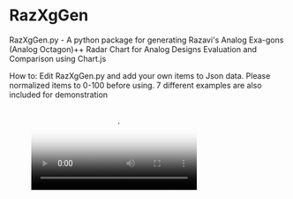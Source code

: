 # RazXgGen

RazXgGen.py - A python package for generating Razavi's Analog Exa-gons (Analog Octagon)++ 
Radar Chart for Analog Designs Evaluation and Comparison using Chart.js

How to:
Edit RazXgGen.py and add your own items to Json data.
Please normalized items to 0-100 before using.
7 different examples are also included for demonstration

<!-- blank line -->
<figure class="video_container" width="800" height="600">
  <video controls="true" allowfullscreen="false" poster="video/octagon.png" >
    <source src="video/output.mp4" type="video/mp4">
  </video>
</figure>
<!-- blank line -->


